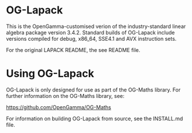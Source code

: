 OG-Lapack
=========

This is the OpenGamma-customised verion of the industry-standard linear algebra
package version 3.4.2. Standard builds of OG-Lapack include versions compiled
for debug, x86_64, SSE4.1 and AVX instruction sets.

For the original LAPACK README, the see README file.

Using OG-Lapack
===============

OG-Lapack is only designed for use as part of the OG-Maths library. For further
information on the OG-Maths library, see:

  https://github.com/OpenGamma/OG-Maths

For information on building OG-Lapack from source, see the INSTALL.md file.
